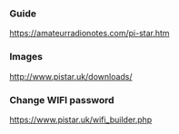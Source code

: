 ### Guide

https://amateurradionotes.com/pi-star.htm

### Images

http://www.pistar.uk/downloads/

### Change WIFI password

https://www.pistar.uk/wifi_builder.php

